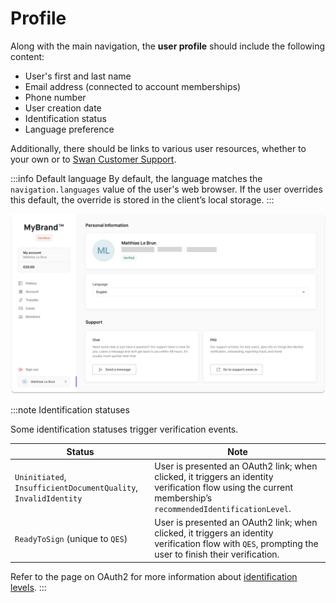 # Profile

Along with the main navigation, the **user profile** should include the following content:

- User's first and last name
- Email address (connected to account memberships)
- Phone number
- User creation date
- Identification status
- Language preference

Additionally, there should be links to various user resources, whether to your own or to [Swan Customer Support](https://support.swan.io/hc).

:::info Default language
By default, the language matches the `navigation.languages` value of the user's web browser.
If the user overrides this default, the override is stored in the client’s local storage.
:::

![](./images/profile.png)

:::note Identification statuses

Some identification statuses trigger verification events.

| Status | Note |
| -- | -- |
| `Uninitiated`, `InsufficientDocumentQuality`, `InvalidIdentity` | User is presented an OAuth2 link; when clicked, it triggers an identity verification flow using the current membership’s `recommendedIdentificationLevel`. |
| `ReadyToSign` (unique to `QES`) | User is presented an OAuth2 link; when clicked, it triggers an identity verification flow with `QES`, prompting the user to finish their verification. |

Refer to the page on OAuth2 for more information about [identification levels](../../oauth2.md).
:::